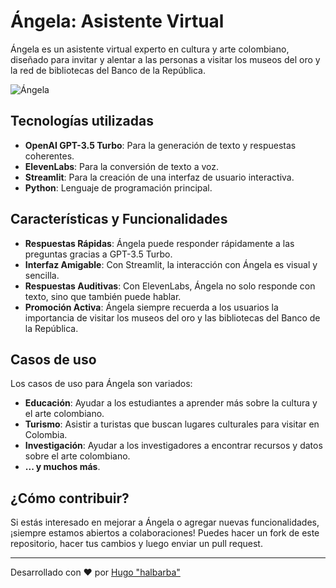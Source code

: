 # Ángela: Asistente Virtual 

Ángela es un asistente virtual experto en cultura y arte colombiano, diseñado para invitar y alentar a las personas a visitar los museos del oro y la red de bibliotecas del Banco de la República.

![Ángela](https://d1b4gd4m8561gs.cloudfront.net/sites/default/files/inline-images/brc-principal_1.png)

## Tecnologías utilizadas

- **OpenAI GPT-3.5 Turbo**: Para la generación de texto y respuestas coherentes.
- **ElevenLabs**: Para la conversión de texto a voz.
- **Streamlit**: Para la creación de una interfaz de usuario interactiva.
- **Python**: Lenguaje de programación principal.

## Características y Funcionalidades

- **Respuestas Rápidas**: Ángela puede responder rápidamente a las preguntas gracias a GPT-3.5 Turbo.
- **Interfaz Amigable**: Con Streamlit, la interacción con Ángela es visual y sencilla.
- **Respuestas Auditivas**: Con ElevenLabs, Ángela no solo responde con texto, sino que también puede hablar.
- **Promoción Activa**: Ángela siempre recuerda a los usuarios la importancia de visitar los museos del oro y las bibliotecas del Banco de la República.

## Casos de uso

Los casos de uso para Ángela son variados:

- **Educación**: Ayudar a los estudiantes a aprender más sobre la cultura y el arte colombiano.
- **Turismo**: Asistir a turistas que buscan lugares culturales para visitar en Colombia.
- **Investigación**: Ayudar a los investigadores a encontrar recursos y datos sobre el arte colombiano.
- **... y muchos más**.

## ¿Cómo contribuir?

Si estás interesado en mejorar a Ángela o agregar nuevas funcionalidades, ¡siempre estamos abiertos a colaboraciones! Puedes hacer un fork de este repositorio, hacer tus cambios y luego enviar un pull request.

---

Desarrollado con ❤️ por [Hugo "halbarba"](https://github.com/aquilu)
